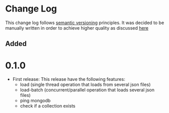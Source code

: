 # Change Log
This change log follows [semantic versioning](https://semver.org/) principles.
It was decided to be manually written in order to achieve higher quality as discussed
[here](https://keepachangelog.com/en/1.0.0/)

## Added

# 0.1.0

- First release: This release have the following features:
  - load (single thread operation that loads from several json files)
  - load-batch (concurrent/parallel operation that loads several json files)
  - ping mongodb
  - check if a collection exists
